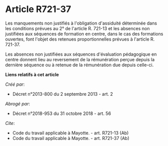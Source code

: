 # Article R721-37

Les manquements non justifiés à l'obligation d'assiduité déterminée dans les conditions prévues au 2° de l'article R. 721-13
et les absences non justifiées aux séquences de formation en centre, dans le cas des formations ouvertes, font l'objet des
retenues proportionnelles prévues à l'article R. 721-37. 

Les absences non justifiées aux séquences d'évaluation pédagogique en centre donnent lieu au reversement de la rémunération
perçue depuis la dernière séquence ou à retenue de la rémunération due depuis celle-ci.

**Liens relatifs à cet article**

_Créé par_:

  - Décret n°2013-800 du 2 septembre 2013 - art. 2

_Abrogé par_:

  - Décret n°2018-953 du 31 octobre 2018 - art. 56

_Cite_:

  - Code du travail applicable à Mayotte. - art. R721-13 (Ab)
  - Code du travail applicable à Mayotte. - art. R721-37 (Ab)

